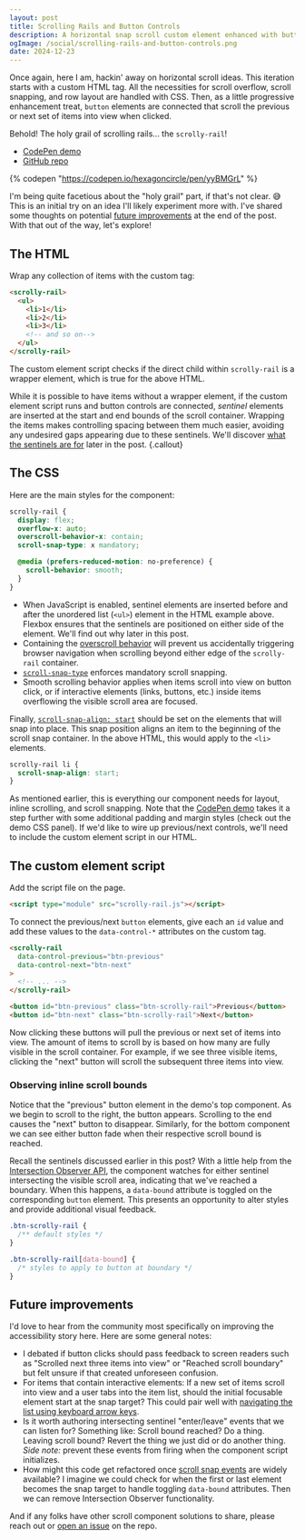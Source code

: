 ```yaml
---
layout: post
title: Scrolling Rails and Button Controls
description: A horizontal snap scroll custom element enhanced with button controls that pull the previous or next set of items into view.
ogImage: /social/scrolling-rails-and-button-controls.png
date: 2024-12-23
---
```


Once again, here I am, hackin' away on horizontal scroll ideas. This iteration starts with a custom HTML tag. All the necessities for scroll overflow, scroll snapping, and row layout are handled with CSS. Then, as a little progressive enhancement treat, `button` elements are connected that scroll the previous or next set of items into view when clicked.

Behold! The holy grail of scrolling rails... the `scrolly-rail`!

- [CodePen demo](https://codepen.io/hexagoncircle/full/yyBMGrL)
- [GitHub repo](https://github.com/hexagoncircle/scrolly-rail)

{% codepen "https://codepen.io/hexagoncircle/pen/yyBMGrL" %}

I'm being quite facetious about the "holy grail" part, if that's not clear. 😅 This is an initial try on an idea I'll likely experiment more with. I've shared some thoughts on potential [future improvements](#future-improvements) at the end of the post. With that out of the way, let's explore!

## The HTML

Wrap any collection of items with the custom tag:

```html
<scrolly-rail>
  <ul>
    <li>1</li>
    <li>2</li>
    <li>3</li>
    <!-- and so on-->
  </ul>
</scrolly-rail>
```

The custom element script checks if the direct child within `scrolly-rail` is a wrapper element, which is true for the above HTML.

While it is possible to have items without a wrapper element, if the custom element script runs and button controls are connected, _sentinel_ elements are inserted at the start and end bounds of the scroll container. Wrapping the items makes controlling spacing between them much easier, avoiding any undesired gaps appearing due to these sentinels. We'll discover [what the sentinels are for](#observing-inline-scroll-bounds) later in the post.
{.callout}

## The CSS

Here are the main styles for the component:

```scss
scrolly-rail {
  display: flex;
  overflow-x: auto;
  overscroll-behavior-x: contain;
  scroll-snap-type: x mandatory;

  @media (prefers-reduced-motion: no-preference) {
    scroll-behavior: smooth;
  }
}
```

- When JavaScript is enabled, sentinel elements are inserted before and after the unordered list (`<ul>`) element in the HTML example above. Flexbox ensures that the sentinels are positioned on either side of the element. We'll find out why later in this post.
- Containing the [overscroll behavior](https://developer.mozilla.org/en-US/docs/Web/CSS/overscroll-behavior#contain) will prevent us accidentally triggering browser navigation when scrolling beyond either edge of the `scrolly-rail` container.
- [`scroll-snap-type`](https://developer.mozilla.org/en-US/docs/Web/CSS/scroll-snap-type) enforces mandatory scroll snapping.
- Smooth scrolling behavior applies when items scroll into view on button click, or if interactive elements (links, buttons, etc.) inside items overflowing the visible scroll area are focused.

Finally, [`scroll-snap-align: start`](https://developer.mozilla.org/en-US/docs/Web/CSS/scroll-snap-align) should be set on the elements that will snap into place. This snap position aligns an item to the beginning of the scroll snap container. In the above HTML, this would apply to the `<li>` elements.

```scss
scrolly-rail li {
  scroll-snap-align: start;
}
```

As mentioned earlier, this is everything our component needs for layout, inline scrolling, and scroll snapping. Note that the [CodePen demo](https://codepen.io/hexagoncircle/pen/yyBMGrL) takes it a step further with some additional padding and margin styles (check out the demo CSS panel). If we'd like to wire up previous/next controls, we'll need to include the custom element script in our HTML.

## The custom element script

Add the script file on the page.

```html
<script type="module" src="scrolly-rail.js"></script>
```

To connect the previous/next `button` elements, give each an `id` value and add these values to the `data-control-*` attributes on the custom tag.

```html
<scrolly-rail
  data-control-previous="btn-previous"
  data-control-next="btn-next"
>
  <!-- ... -->
</scrolly-rail>

<button id="btn-previous" class="btn-scrolly-rail">Previous</button>
<button id="btn-next" class="btn-scrolly-rail">Next</button>
```

Now clicking these buttons will pull the previous or next set of items into view. The amount of items to scroll by is based on how many are fully visible in the scroll container. For example, if we see three visible items, clicking the "next" button will scroll the subsequent three items into view.

### Observing inline scroll bounds

Notice that the "previous" button element in the demo's top component. As we begin to scroll to the right, the button appears. Scrolling to the end causes the "next" button to disappear. Similarly, for the bottom component we can see either button fade when their respective scroll bound is reached.

Recall the sentinels discussed earlier in this post? With a little help from the [Intersection Observer API](https://developer.mozilla.org/en-US/docs/Web/API/Intersection_Observer_API), the component watches for either sentinel intersecting the visible scroll area, indicating that we've reached a boundary. When this happens, a `data-bound` attribute is toggled on the corresponding `button` element. This presents an opportunity to alter styles and provide additional visual feedback.

```scss
.btn-scrolly-rail {
  /** default styles */
}

.btn-scrolly-rail[data-bound] {
  /* styles to apply to button at boundary */
}
```

## Future improvements

I'd love to hear from the community most specifically on improving the accessibility story here. Here are some general notes:

- I debated if button clicks should pass feedback to screen readers such as "Scrolled next three items into view" or "Reached scroll boundary" but felt unsure if that created unforeseen confusion.
- For items that contain interactive elements: If a new set of items scroll into view and a user tabs into the item list, should the initial focusable element start at the snap target? This could pair well with [navigating the list using keyboard arrow keys](https://codepen.io/hexagoncircle/pen/LYawJVP).
- Is it worth authoring intersecting sentinel "enter/leave" events that we can listen for? Something like: Scroll bound reached? Do a thing. Leaving scroll bound? Revert the thing we just did or do another thing. _Side note:_ prevent these events from firing when the component script initializes.
- How might this code get refactored once [scroll snap events](https://developer.chrome.com/blog/scroll-snap-events) are widely available? I imagine we could check for when the first or last element becomes the snap target to handle toggling `data-bound` attributes. Then we can remove Intersection Observer functionality.

And if any folks have other scroll component solutions to share, please reach out or [open an issue](https://github.com/hexagoncircle/scrolly-rail/issues) on the repo.